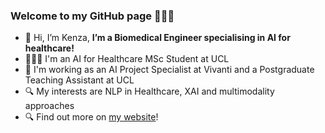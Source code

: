 ### Welcome to my GitHub page 🙋🏻‍♀️
- 👋 Hi, I’m Kenza, **I’m a Biomedical Engineer specialising in AI for healthcare!**
- 👩🏻‍🎓 I'm an AI for Healthcare MSc Student at UCL
- 💼 I'm working as an AI Project Specialist at Vivanti and a Postgraduate Teaching Assistant at UCL
- 🔍 My interests are NLP in Healthcare, XAI and multimodality approaches
- 🔍 Find out more on [my website](https://kenza-ily.notion.site)!
